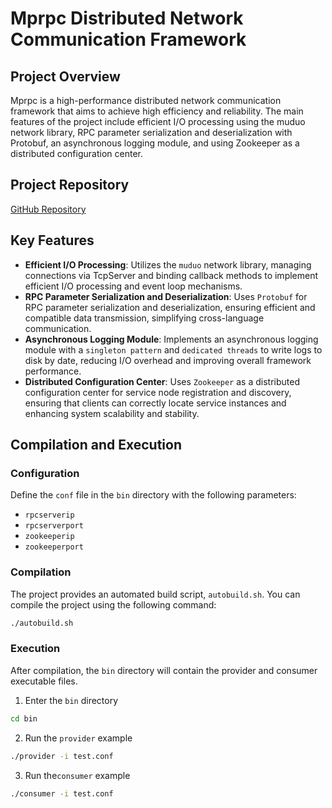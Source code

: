 # Mprpc Distributed Network Communication Framework

## Project Overview

Mprpc is a high-performance distributed network communication framework that aims to achieve high efficiency and reliability. The main features of the project include efficient I/O processing using the muduo network library, RPC parameter serialization and deserialization with Protobuf, an asynchronous logging module, and using Zookeeper as a distributed configuration center.

## Project Repository

[GitHub Repository](https://github.com/MaximSong/Jiuao-Mprpc)

## Key Features

- **Efficient I/O Processing**: Utilizes the `muduo` network library, managing connections via TcpServer and binding callback methods to implement efficient I/O processing and event loop mechanisms.
- **RPC Parameter Serialization and Deserialization**: Uses `Protobuf` for RPC parameter serialization and deserialization, ensuring efficient and compatible data transmission, simplifying cross-language communication.
- **Asynchronous Logging Module**: Implements an asynchronous logging module with a `singleton pattern` and `dedicated threads` to write logs to disk by date, reducing I/O overhead and improving overall framework performance.
- **Distributed Configuration Center**: Uses `Zookeeper` as a distributed configuration center for service node registration and discovery, ensuring that clients can correctly locate service instances and enhancing system scalability and stability.

## Compilation and Execution
### Configuration

Define the `conf` file in the `bin` directory with the following parameters:

- `rpcserverip`
- `rpcserverport`
- `zookeeperip`
- `zookeeperport`

### Compilation

The project provides an automated build script, `autobuild.sh`. You can compile the project using the following command:

```bash
./autobuild.sh
```
### Execution
After compilation, the `bin` directory will contain the provider and consumer executable files.
1. Enter the `bin` directory
```bash
cd bin
```
2. Run the `provider` example
```bash
./provider -i test.conf
```
3. Run the`consumer` example
```bash
./consumer -i test.conf
```

